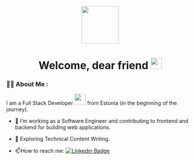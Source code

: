 <div align="center">
  <img src="https://media.giphy.com/media/v1.Y2lkPTc5MGI3NjExdWYycmxmeXNhbnk3cjRnYjFmcnh1ZG9vZ2tlNGR6Y2QwcnA5Yjc2NCZlcD12MV9pbnRlcm5hbF9naWZfYnlfaWQmY3Q9Zw/RT3S8fkHUxECJJpwvT/giphy.gif" width="100"/>
</div>
<h1 align="center">
  Welcome, dear friend 
  <img src="https://media.giphy.com/media/hvRJCLFzcasrR4ia7z/giphy.gif" width="30px"/>
</h1>

### :woman_technologist: About Me :
I am a Full Stack Developer <img src="https://media.giphy.com/media/WUlplcMpOCEmTGBtBW/giphy.gif" width="30"> from Estonia (in the beginning of the journey).
- :telescope: I’m working as a Software Engineer and contributing to frontend and backend for building web applications.

- :seedling: Exploring Technical Content Writing.

- :mailbox:How to reach me: [![Linkedin Badge](https://img.shields.io/badge/-kakbar-blue?style=flat&logo=Linkedin&logoColor=white)](www.linkedin.com/in/irina-lipatnikova-1b8567b4)
